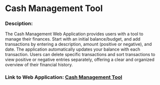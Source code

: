 # Cash Management Tool
### Desciption:
The Cash Management Web Application provides users with a tool to manage their finances. Start with an initial balance/budget, and add transactions by entering a description, amount (positive or negative), and date. The application automatically updates your balance with each transaction. Users can delete specific transactions and sort transactions to view positive or negative entries separately, offering a clear and organized overview of their financial history.
### Link to Web Application: [Cash Management Tool](https://heldbraden.github.io/Cash-Management-Application/)

